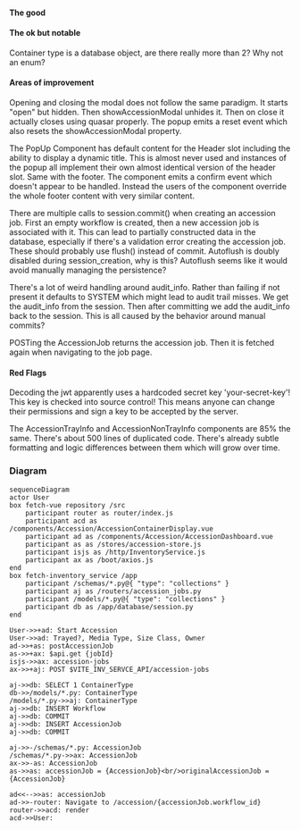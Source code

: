 #### The good

#### The ok but notable

Container type is a database object, are there really more than 2?
Why not an enum?

#### Areas of improvement

Opening and closing the modal does not follow the same paradigm.
It starts "open" but hidden.
Then showAccessionModal unhides it.
Then on close it actually closes using quasar properly.
The popup emits a reset event which also resets the showAccessionModal property.

The PopUp Component has default content for the Header slot including the ability to display a dynamic title.
This is almost never used and instances of the popup all implement their own almost identical version of the header slot.
Same with the footer.
The component emits a confirm event which doesn't appear to be handled.
Instead the users of the component override the whole footer content with very similar content.

There are multiple calls to session.commit() when creating an accession job.
First an empty workflow is created, then a new accession job is associated with it.
This can lead to partially constructed data in the database, especially if there's a validation error creating the accession job.
These should probably use flush() instead of commit.
Autoflush is doubly disabled during session_creation, why is this?
Autoflush seems like it would avoid manually managing the persistence?

There's a lot of weird handling around audit_info.
Rather than failing if not present it defaults to SYSTEM which might lead to audit trail misses.
We get the audit_info from the session.
Then after committing we add the audit_info back to the session.
This is all caused by the behavior around manual commits?

POSTing the AccessionJob returns the accession job.
Then it is fetched again when navigating to the job page.

#### Red Flags

Decoding the jwt apparently uses a hardcoded secret key 'your-secret-key'!
This key is checked into source control!
This means anyone can change their permissions and sign a key to be accepted by the server.

The AccessionTrayInfo and AccessionNonTrayInfo components are 85% the same.
There's about 500 lines of duplicated code.
There's already subtle formatting and logic differences between them which will grow over time.

### Diagram

```mermaid
sequenceDiagram
actor User
box fetch-vue repository /src
    participant router as router/index.js
    participant acd as /components/Accession/AccessionContainerDisplay.vue
    participant ad as /components/Accession/AccessionDashboard.vue
    participant as as /stores/accession-store.js
    participant isjs as /http/InventoryService.js
    participant ax as /boot/axios.js
end
box fetch-inventory_service /app
    participant /schemas/*.py@{ "type": "collections" }
    participant aj as /routers/accession_jobs.py
    participant /models/*.py@{ "type": "collections" }
    participant db as /app/database/session.py
end

User->>+ad: Start Accession
User->>ad: Trayed?, Media Type, Size Class, Owner
ad->>+as: postAccessionJob
as->>+ax: $api.get {jobId}
isjs->>ax: accession-jobs
ax->>+aj: POST $VITE_INV_SERVCE_API/accession-jobs

aj->>db: SELECT 1 ContainerType
db->>/models/*.py: ContainerType
/models/*.py->>aj: ContainerType
aj->>db: INSERT Workflow
aj->>db: COMMIT
aj->>db: INSERT AccessionJob
aj->>db: COMMIT

aj->>-/schemas/*.py: AccessionJob
/schemas/*.py->>ax: AccessionJob
ax->>-as: AccessionJob
as->>as: accessionJob = {AccessionJob}<br/>originalAccessionJob = {AccessionJob}

ad<<-->>as: accessionJob
ad->>-router: Navigate to /accession/{accessionJob.workflow_id}
router->>acd: render
acd->>User:
```
